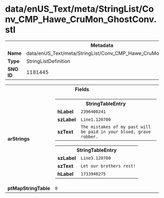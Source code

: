 <h1>data/enUS_Text/meta/StringList/Conv_CMP_Hawe_CruMon_GhostConv.stl</h1><table><tr><th colspan="100%">Metadata</th></tr><tr><td><b>Name</b></td><td>data/enUS_Text/meta/StringList/Conv_CMP_Hawe_CruMon_GhostConv.stl</td></tr><tr><td><b>Type</b></td><td>StringListDefinition</td></tr><tr><td><b>SNO ID</b></td><td>1181445</td></tr></table>

<table><tr><th colspan="100%">Fields</th></tr><tr><td><b>arStrings</b></td><td><table><tr><th colspan="100%">StringTableEntry</th></tr><tr><td><b>hLabel</b></td><td><code>2396400241</code></td></tr><tr><td><b>szLabel</b></td><td><code>Line1.120700</code></td></tr><tr><td><b>szText</b></td><td><code>The mistakes of my past will be paid in your blood, grave robber.</code></td></tr></table>


<table><tr><th colspan="100%">StringTableEntry</th></tr><tr><td><b>szLabel</b></td><td><code>Line3.120700</code></td></tr><tr><td><b>szText</b></td><td><code>Let our brothers rest!</code></td></tr><tr><td><b>hLabel</b></td><td><code>1733940275</code></td></tr></table>


</td></tr><tr><td><b>ptMapStringTable</b></td><td><code>0</code></td></tr></table>


